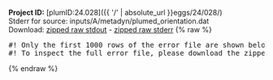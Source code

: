 **Project ID:** [plumID:24.028]({{ '/' | absolute_url }}eggs/24/028/)  
Stderr for source:  inputs/A/metadyn/plumed_orientation.dat   
Download: [zipped raw stdout](plumed_orientation.dat.plumed_master.stdout.txt.zip) - [zipped raw stderr](plumed_orientation.dat.plumed_master.stderr.txt.zip) 
{% raw %}
<pre>
#! Only the first 1000 rows of the error file are shown below
#! To inspect the full error file, please download the zipped raw stderr file above
</pre>
{% endraw %}
